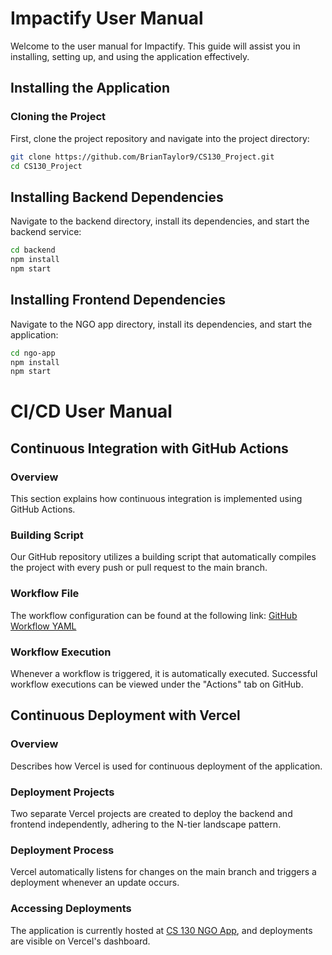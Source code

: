 # Impactify User Manual

Welcome to the user manual for Impactify. This guide will assist you in installing, setting up, and using the application effectively.

## Installing the Application

### Cloning the Project

First, clone the project repository and navigate into the project directory:

```bash
git clone https://github.com/BrianTaylor9/CS130_Project.git
cd CS130_Project
```

## Installing Backend Dependencies
Navigate to the backend directory, install its dependencies, and start the backend service:
```bash
cd backend
npm install
npm start
```
## Installing Frontend Dependencies
Navigate to the NGO app directory, install its dependencies, and start the application:
```bash
cd ngo-app
npm install
npm start
```

# CI/CD User Manual

## Continuous Integration with GitHub Actions

### Overview
This section explains how continuous integration is implemented using GitHub Actions.

### Building Script
Our GitHub repository utilizes a building script that automatically compiles the project with every push or pull request to the main branch.

### Workflow File
The workflow configuration can be found at the following link: 
[GitHub Workflow YAML](https://github.com/BrianTaylor9/CS130_Project/blob/main/.github/workflows/node.js.yml)

### Workflow Execution
Whenever a workflow is triggered, it is automatically executed. Successful workflow executions can be viewed under the "Actions" tab on GitHub.

## Continuous Deployment with Vercel

### Overview
Describes how Vercel is used for continuous deployment of the application.

### Deployment Projects
Two separate Vercel projects are created to deploy the backend and frontend independently, adhering to the N-tier landscape pattern.

### Deployment Process
Vercel automatically listens for changes on the main branch and triggers a deployment whenever an update occurs.

### Accessing Deployments
The application is currently hosted at [CS 130 NGO App](https://cs-130-ngo-app.vercel.app/), and deployments are visible on Vercel's dashboard.

